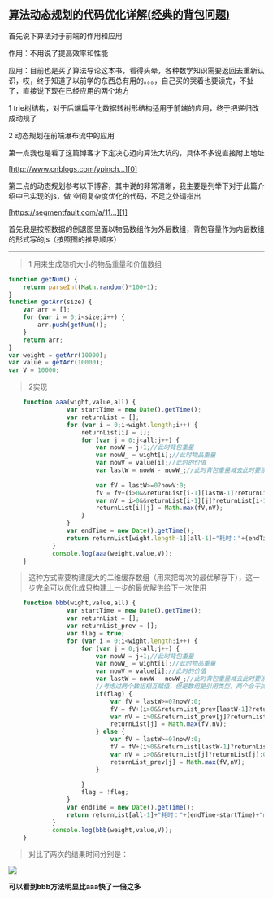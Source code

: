 ## [算法动态规划的代码优化详解(经典的背包问题)](https://segmentfault.com/a/1190000012056776)


首先说下算法对于前端的作用和应用

作用：不用说了提高效率和性能

应用：目前也是买了算法导论这本书，看得头晕，各种数学知识需要返回去重新认识，哎，终于知道了以前学的东西总有用的。。。，自己买的哭着也要读完，不扯了，直接说下现在已经应用的两个地方

1 trie树结构，对于后端扁平化数据转树形结构适用于前端的应用，终于把递归改成动规了

2 动态规划在前端瀑布流中的应用

第一点我也是看了这篇博客才下定决心迈向算法大坑的，具体不多说直接附上地址

[http://www.cnblogs.com/ypinch...][0]

第二点的动态规划参考以下博客，其中说的非常清晰，我主要是列举下对于此篇介绍中已实现的js，做 空间复杂度优化的代码，不足之处请指出

[https://segmentfault.com/a/11...][1]

首先我是按照数据的倒退图里面以物品数组作为外层数组，背包容量作为内层数组的形式写的js（按照图的推导顺序）

- - -

> 1 用来生成随机大小的物品重量和价值数组

```js
function getNum() {
    return parseInt(Math.random()*100+1);
}
function getArr(size) {
    var arr = [];
    for (var i = 0;i<size;i++) {
        arr.push(getNum());
    }
    return arr;
}
var weight = getArr(10000);
var value = getArr(10000);
var V = 10000;

```

> 2实现

```js
    function aaa(wight,value,all) {
                var startTime = new Date().getTime();
                var returnList = [];
                for (var i = 0;i<wight.length;i++) {
                    returnList[i] = [];
                    for (var j = 0;j<all;j++) {
                        var nowW = j+1;//此时背包重量
                        var nowW_ = wight[i];//此时物品重量
                        var nowV = value[i];//此时的价值
                        var lastW = nowW - nowW_;//此时背包重量减去此时要添加的物品后的重量
                        
                        var fV = lastW>=0?nowV:0;
                        fV = fV+(i>0&&returnList[i-1][lastW-1]?returnList[i-1][lastW-1]:0);
                        var nV = i>0&&returnList[i-1][j]?returnList[i-1][j]:0;
                        returnList[i][j] = Math.max(fV,nV);
                    }
                }
                var endTime = new Date().getTime();
                return returnList[wight.length-1][all-1]+"耗时："+(endTime-startTime)+"ms";
            }
            console.log(aaa(weight,value,V));
    }
```

> 这种方式需要构建庞大的二维缓存数组（用来把每次的最优解存下），这一步完全可以优化成只构建上一步的最优解供给下一次使用

```js
    function bbb(wight,value,all) {
                var startTime = new Date().getTime();
                var returnList = [];
                var returnList_prev = [];
                var flag = true;
                for (var i = 0;i<wight.length;i++) {
                    for (var j = 0;j<all;j++) {
                        var nowW = j+1;//此时背包重量
                        var nowW_ = wight[i];//此时物品重量
                        var nowV = value[i];//此时的价值
                        var lastW = nowW - nowW_;//此时背包重量减去此时要添加的物品后的重量
                        //考虑过两个数组相互赋值，但是数组是引用类型，两个会干扰，如果深拷贝那就更影响速度，所以想到这种两个数组相互使用相互覆盖的方式来避免构建庞大的二维数组
                        if(flag) {
                            var fV = lastW>=0?nowV:0;
                            fV = fV+(i>0&&returnList_prev[lastW-1]?returnList_prev[lastW-1]:0);
                            var nV = i>0&&returnList_prev[j]?returnList_prev[j]:0;
                            returnList[j] = Math.max(fV,nV);
                        } else {
                            var fV = lastW>=0?nowV:0;
                            fV = fV+(i>0&&returnList[lastW-1]?returnList[lastW-1]:0);
                            var nV = i>0&&returnList[j]?returnList[j]:0;
                            returnList_prev[j] = Math.max(fV,nV);
                        }
                        
                    }
                    flag = !flag;
                }
                var endTime = new Date().getTime();
                return returnList[all-1]+"耗时："+(endTime-startTime)+"ms";
            }
            console.log(bbb(weight,value,V));
    }
```

> 对比了两次的结果时间分别是：

![][2]

**可以看到bbb方法明显比aaa快了一倍之多**

[0]: http://www.cnblogs.com/ypinchina/p/7306581.html
[1]: https://segmentfault.com/a/1190000006082676
[2]: https://segmentfault.com/img/bVYKGd